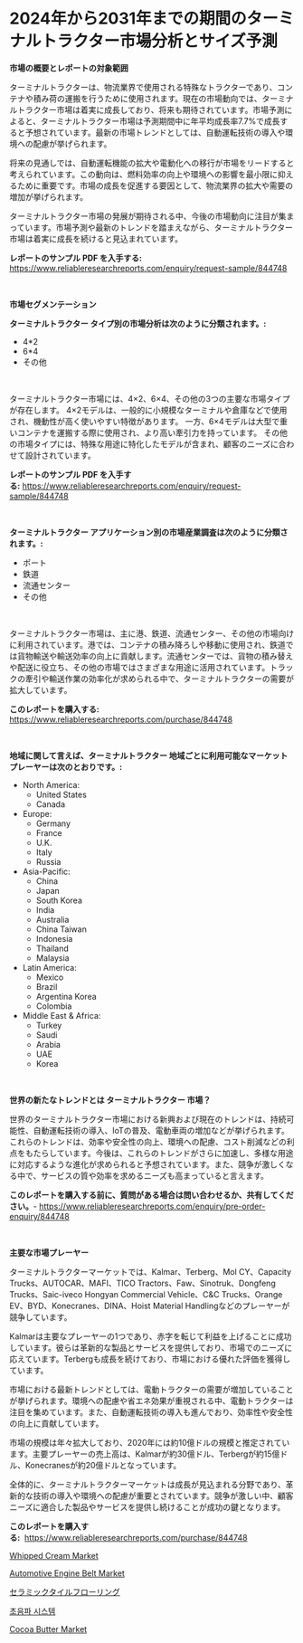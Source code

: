 <p><h1>2024年から2031年までの期間のターミナルトラクター市場分析とサイズ予測</h1></p><p><strong>市場の概要とレポートの対象範囲</strong></p>
<p><p>ターミナルトラクターは、物流業界で使用される特殊なトラクターであり、コンテナや積み荷の運搬を行うために使用されます。現在の市場動向では、ターミナルトラクター市場は着実に成長しており、将来も期待されています。市場予測によると、ターミナルトラクター市場は予測期間中に年平均成長率7.7%で成長すると予想されています。最新の市場トレンドとしては、自動運転技術の導入や環境への配慮が挙げられます。</p><p>将来の見通しでは、自動運転機能の拡大や電動化への移行が市場をリードすると考えられています。この動向は、燃料効率の向上や環境への影響を最小限に抑えるために重要です。市場の成長を促進する要因として、物流業界の拡大や需要の増加が挙げられます。</p><p>ターミナルトラクター市場の発展が期待される中、今後の市場動向に注目が集まっています。市場予測や最新のトレンドを踏まえながら、ターミナルトラクター市場は着実に成長を続けると見込まれています。</p></p>
<p><strong>レポートのサンプル PDF を入手する:</strong> <a href="https://www.reliableresearchreports.com/enquiry/request-sample/844748">https://www.reliableresearchreports.com/enquiry/request-sample/844748</a></p>
<p>&nbsp;</p>
<p><strong>市場セグメンテーション</strong></p>
<p><strong>ターミナルトラクター タイプ別の市場分析は次のように分類されます。:</strong></p>
<p><ul><li>4*2</li><li>6*4</li><li>その他</li></ul></p>
<p>&nbsp;</p>
<p><p>ターミナルトラクター市場には、4×2、6×4、その他の3つの主要な市場タイプが存在します。 4×2モデルは、一般的に小規模なターミナルや倉庫などで使用され、機動性が高く使いやすい特徴があります。 一方、6×4モデルは大型で重いコンテナを運搬する際に使用され、より高い牽引力を持っています。 その他の市場タイプには、特殊な用途に特化したモデルが含まれ、顧客のニーズに合わせて設計されています。</p></p>
<p><strong>レポートのサンプル PDF を入手する:</strong>&nbsp;<a href="https://www.reliableresearchreports.com/enquiry/request-sample/844748">https://www.reliableresearchreports.com/enquiry/request-sample/844748</a></p>
<p>&nbsp;</p>
<p><strong> ターミナルトラクター アプリケーション別の市場産業調査は次のように分類されます。:</strong></p>
<p><ul><li>ポート</li><li>鉄道</li><li>流通センター</li><li>その他</li></ul></p>
<p>&nbsp;</p>
<p><p>ターミナルトラクター市場は、主に港、鉄道、流通センター、その他の市場向けに利用されています。港では、コンテナの積み降ろしや移動に使用され、鉄道では貨物輸送や輸送効率の向上に貢献します。流通センターでは、貨物の積み替えや配送に役立ち、その他の市場ではさまざまな用途に活用されています。トラックの牽引や輸送作業の効率化が求められる中で、ターミナルトラクターの需要が拡大しています。</p></p>
<p><strong>このレポートを購入する:</strong>&nbsp; <a href="https://www.reliableresearchreports.com/purchase/844748">https://www.reliableresearchreports.com/purchase/844748</a></p>
<p>&nbsp;</p>
<p><strong>地域に関して言えば、ターミナルトラクター 地域ごとに利用可能なマーケットプレーヤーは次のとおりです。:</strong></p>
<p><ul>
    <li>
        North America:
        <ul>
            <li>United States</li>
            <li>Canada</li>
        </ul>
    </li>
    <li>
        Europe:
        <ul>
            <li>Germany</li>
            <li>France</li>
            <li>U.K.</li>
            <li>Italy</li>
            <li>Russia</li>
        </ul>
    </li>
    <li>
        Asia-Pacific:
        <ul>
            <li>China</li>
            <li>Japan</li>
            <li>South Korea</li>
            <li>India</li>
            <li>Australia</li>
            <li>China Taiwan</li>
            <li>Indonesia</li>
            <li>Thailand</li>
            <li>Malaysia</li>
        </ul>
    </li>
    <li>
        Latin America:
        <ul>
            <li>Mexico</li>
            <li>Brazil</li>
            <li>Argentina Korea</li>
            <li>Colombia</li>
        </ul>
    </li>
    <li>
        Middle East & Africa:
        <ul>
            <li>Turkey</li>
            <li>Saudi</li>
            <li>Arabia</li>
            <li>UAE</li>
            <li>Korea</li>
        </ul>
    </li>
    </ul></p>
<p>&nbsp;</p>
<p><strong>世界の新たなトレンドとは ターミナルトラクター 市場？</strong></p>
<p><p>世界のターミナルトラクター市場における新興および現在のトレンドは、持続可能性、自動運転技術の導入、IoTの普及、電動車両の増加などが挙げられます。これらのトレンドは、効率や安全性の向上、環境への配慮、コスト削減などの利点をもたらしています。今後は、これらのトレンドがさらに加速し、多様な用途に対応するような進化が求められると予想されています。また、競争が激しくなる中で、サービスの質や効率を求めるニーズも高まっていると言えます。</p></p>
<p><strong>このレポートを購入する前に、質問がある場合は問い合わせるか、共有してください。</strong>- <a href="https://www.reliableresearchreports.com/enquiry/pre-order-enquiry/844748">https://www.reliableresearchreports.com/enquiry/pre-order-enquiry/844748</a></p>
<p>&nbsp;</p>
<p><strong>主要な市場プレーヤー</strong></p>
<p><p>ターミナルトラクターマーケットでは、Kalmar、Terberg、Mol CY、Capacity Trucks、AUTOCAR、MAFI、TICO Tractors、Faw、Sinotruk、Dongfeng Trucks、Saic-iveco Hongyan Commercial Vehicle、C&C Trucks、Orange EV、BYD、Konecranes、DINA、Hoist Material Handlingなどのプレーヤーが競争しています。</p><p>Kalmarは主要なプレーヤーの1つであり、赤字を転じて利益を上げることに成功しています。彼らは革新的な製品とサービスを提供しており、市場でのニーズに応えています。Terbergも成長を続けており、市場における優れた評価を獲得しています。</p><p>市場における最新トレンドとしては、電動トラクターの需要が増加していることが挙げられます。環境への配慮や省エネ効果が重視される中、電動トラクターは注目を集めています。また、自動運転技術の導入も進んでおり、効率性や安全性の向上に貢献しています。</p><p>市場の規模は年々拡大しており、2020年には約10億ドルの規模と推定されています。主要プレーヤーの売上高は、Kalmarが約30億ドル、Terbergが約15億ドル、Konecranesが約20億ドルとなっています。</p><p>全体的に、ターミナルトラクターマーケットは成長が見込まれる分野であり、革新的な技術の導入や環境への配慮が重要とされています。競争が激しい中、顧客ニーズに適合した製品やサービスを提供し続けることが成功の鍵となります。</p></p>
<p><strong>このレポートを購入する:</strong>&nbsp;&nbsp;<a href="https://www.reliableresearchreports.com/purchase/844748">https://www.reliableresearchreports.com/purchase/844748</a></p>
<p><p><a href="https://github.com/mharielmesa/Market-Research-Report-List-2/blob/main/whipped-cream-market.md">Whipped Cream Market</a></p><p><a href="https://issuu.com/reportprime-2/docs/automotive-engine-belt-market-size-2030.pptx">Automotive Engine Belt Market</a></p><p><a href="https://github.com/sghwr779811674/Market-Research-Report-List-1/blob/main/502830217555.md">セラミックタイルフローリング</a></p><p><a href="https://github.com/OwenHamiytll568745/Market-Research-Report-List-1/blob/main/185572316172.md">초음파 시스템</a></p><p><a href="https://github.com/dringals/Market-Research-Report-List-3/blob/main/cocoa-butter-market.md">Cocoa Butter Market</a></p></p>